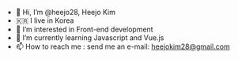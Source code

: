 - 👋 Hi, I’m @heejo28, Heejo Kim
- 🇰🇷 I live in Korea
- 👀 I’m interested in Front-end development
- 🌱 I’m currently learning Javascript and Vue.js
- 📫 How to reach me : send me an e-mail: heejokim28@gmail.com

<!---
heejo28/heejo28 is a ✨ special ✨ repository because its `README.md` (this file) appears on your GitHub profile.
You can click the Preview link to take a look at your changes.
--->

